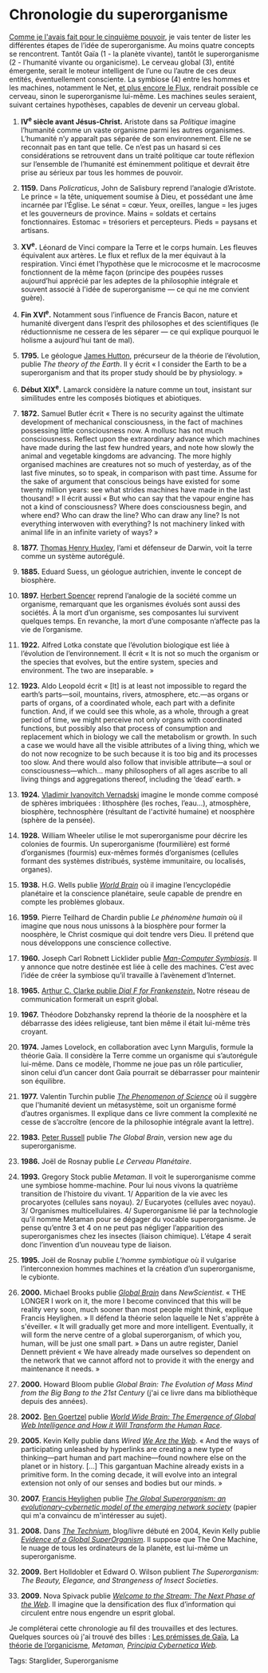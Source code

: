 # Chronologie du superorganisme

[Comme je l'avais fait pour le cinquième pouvoir](/2006/12/24/chronologie-du-cinquieme-pouvoir/), je vais tenter de lister les différentes étapes de l’idée de superorganisme. Au moins quatre concepts se rencontrent. Tantôt Gaïa (1 - la planète vivante), tantôt le superorganisme (2 - l’humanité vivante ou organicisme). Le cerveau global (3), entité émergente, serait le moteur intelligent de l’une ou l’autre de ces deux entités, éventuellement consciente. La symbiose (4) entre les hommes et les machines, notamment le Net, [et plus encore le Flux](/2009/08/17/vers-un-web-sans-site-web/), rendrait possible ce cerveau, sinon le superorganisme lui-même. Les machines seules seraient, suivant certaines hypothèses, capables de devenir un cerveau global.

1. **IV<sup>e</sup> siècle avant Jésus-Christ.** Aristote dans sa *Politique* imagine l’humanité comme un vaste organisme parmi les autres organismes. L’humanité n’y apparaît pas séparée de son environnement. Elle ne se reconnait pas en tant que telle. Ce n’est pas un hasard si ces considérations se retrouvent dans un traité politique car toute réflexion sur l’ensemble de l’humanité est éminemment politique et devrait être prise au sérieux par tous les hommes de pouvoir.

2. **1159.** Dans *Policraticus*, John de Salisbury reprend l’analogie d’Aristote. Le prince = la tête, uniquement soumise à Dieu, et possédant une âme incarnée par l’Église. Le sénat = cœur. Yeux, oreilles, langue = les juges et les gouverneurs de province. Mains = soldats et certains fonctionnaires. Estomac = trésoriers et percepteurs. Pieds = paysans et artisans.

3. **XV<sup>e</sup>.** Léonard de Vinci compare la Terre et le corps humain. Les fleuves équivalent aux artères. Le flux et reflux de la mer équivaut à la respiration. Vinci émet l’hypothèse que le microcosme et le macrocosme fonctionnent de la même façon (principe des poupées russes aujourd’hui apprécié par les adeptes de la philosophie intégrale et souvent associé à l'idée de superorganisme — ce qui ne me convient guère).

4. **Fin XVI<sup>e</sup>.** Notamment sous l’influence de Francis Bacon, nature et humanité divergent dans l’esprit des philosophes et des scientifiques (le réductionnisme ne cessera de les séparer — ce qui explique pourquoi le holisme a aujourd'hui tant de mal).

5. **1795.** Le géologue [James Hutton](http://fr.wikipedia.org/wiki/James_Hutton), précurseur de la théorie de l’évolution, publie *The theory of the Earth*. Il y écrit « I consider the Earth to be a superorganism and that its proper study should be by physiology. »

6. **Début XIX<sup>e</sup>.** Lamarck considère la nature comme un tout, insistant sur similitudes entre les composés biotiques et abiotiques.

7. **1872.** Samuel Butler écrit « There is no security against the ultimate development of mechanical consciousness, in the fact of machines possessing little consciousness now. A mollusc has not much consciousness. Reflect upon the extraordinary advance which machines have made during the last few hundred years, and note how slowly the animal and vegetable kingdoms are advancing. The more highly organised machines are creatures not so much of yesterday, as of the last five minutes, so to speak, in comparison with past time. Assume for the sake of argument that conscious beings have existed for some twenty million years: see what strides machines have made in the last thousand! » Il écrit aussi « But who can say that the vapour engine has not a kind of consciousness? Where does consciousness begin, and where end? Who can draw the line? Who can draw any line? Is not everything interwoven with everything? Is not machinery linked with animal life in an infinite variety of ways? »

8. **1877.** [Thomas Henry Huxley](http://fr.wikipedia.org/wiki/Thomas_Henry_Huxley), l’ami et défenseur de Darwin, voit la terre comme un système autorégulé.

9. **1885.** Eduard Suess, un géologue autrichien, invente le concept de biosphère.

10. **1897.** [Herbert Spencer](http://en.wikipedia.org/wiki/Herbert_Spencer) reprend l’analogie de la société comme un organisme, remarquant que les organismes évolués sont aussi des sociétés. À la mort d’un organisme, ses composantes lui survivent quelques temps. En revanche, la mort d’une composante n’affecte pas la vie de l’organisme.

11. **1922.** Alfred Lotka constate que l’évolution biologique est liée à l’évolution de l’environnement. Il écrit « It is not so much the organism or the species that evolves, but the entire system, species and environment. The two are inseparable. »

12. **1923.** Aldo Leopold écrit « \[It\] is at least not impossible to regard the earth’s parts—soil, mountains, rivers, atmosphere, etc.—as organs or parts of organs, of a coordinated whole, each part with a definite function. And, if we could see this whole, as a whole, through a great period of time, we might perceive not only organs with coordinated functions, but possibly also that process of consumption and replacement which in biology we call the metabolism or growth. In such a case we would have all the visible attributes of a living thing, which we do not now recognize to be such because it is too big and its processes too slow. And there would also follow that invisible attribute—a soul or consciousness—which… many philosophers of all ages ascribe to all living things and aggregations thereof, including the ‘dead’ earth. »

13. **1924.** [Vladimir Ivanovitch Vernadski](http://fr.wikipedia.org/wiki/Vernadsky) imagine le monde comme composé de sphères imbriquées : lithosphère (les roches, l’eau…), atmosphère, biosphère, technosphère (résultant de l'activité humaine) et noosphère (sphère de la pensée).

14. **1928.** William Wheeler utilise le mot superorganisme pour décrire les colonies de fourmis. Un superorganisme (fourmilière) est formé d’organismes (fourmis) eux-mêmes formés d’organismes (cellules formant des systèmes distribués, système immunitaire, ou localisés, organes).

15. **1938.** H.G. Wells publie *[World Brain](http://people.lis.illinois.edu/~wrayward/Wellss_Idea_of_World_Brain.htm)* où il imagine l’encyclopédie planétaire et la conscience planétaire, seule capable de prendre en compte les problèmes globaux.

16. **1959.** Pierre Teilhard de Chardin publie *Le phénomène humain* où il imagine que nous nous unissons à la biosphère pour former la noosphère, le Christ cosmique qui doit tendre vers Dieu. Il prétend que nous développons une conscience collective.

17. **1960.** Joseph Carl Robnett Licklider publie [*Man-Computer Symbiosis*](http://memex.org/licklider.pdf). Il y annonce que notre destinée est liée à celle des machines. C’est avec l’idée de créer la symbiose qu’il travaille à l’avènement d’Internet.

18. **1965.** [Arthur C. Clarke publie *Dial F for Frankenstein*.](/2009/08/03/suis-je-libre-ou-esclave/) Notre réseau de communication formerait un esprit global.

19. **1967.** Théodore Dobzhansky reprend la théorie de la noosphère et la débarrasse des idées religieuse, tant bien même il était lui-même très croyant.

20. **1974.** James Lovelock, en collaboration avec Lynn Margulis, formule la théorie Gaïa. Il considère la Terre comme un organisme qui s’autorégule lui-même. Dans ce modèle, l’homme ne joue pas un rôle particulier, sinon celui d’un cancer dont Gaïa pourrait se débarrasser pour maintenir son équilibre.

21. **1977.** Valentin Turchin publie [*The Phenomenon of Science*](http://pespmc1.vub.ac.be/POS/TurPOS.pdf) où il suggère que l'humanité devient un métasystème, soit un organisme formé d’autres organismes. Il explique dans ce livre comment la complexité ne cesse de s’accroître (encore de la philosophie intégrale avant la lettre).

22. **1983.** [Peter Russell](http://www.peterrussell.com) publie *The Global Brain*, version new age du superorganisme.

23. **1986.** Joël de Rosnay publie *Le Cerveau Planétaire*.

24. **1993.** Gregory Stock publie *Metaman*. Il voit le superorganisme comme une symbiose homme-machine. Pour lui nous vivons la quatrième transition de l’histoire du vivant. 1/ Apparition de la vie avec les procaryotes (cellules sans noyau). 2/ Eucaryotes (cellules avec noyau). 3/ Organismes multicellulaires. 4/ Superorganisme lié par la technologie qu’il nomme Metaman pour se dégager du vocable superorganisme. Je pense qu’entre 3 et 4 on ne peut pas négliger l’apparition des superorganismes chez les insectes (liaison chimique). L’étape 4 serait donc l’invention d’un nouveau type de liaison.

25. **1995.** Joël de Rosnay publie *L’homme symbiotique* où il vulgarise l’interconnexion hommes machines et la création d’un superorganisme, le cybionte.

26. **2000.** Michael Brooks publie *[Global Brain](http://www.newscientist.com/article/mg16622444.400-global-brain.html?full=true)* dans *NewScientist*. « THE LONGER I work on it, the more I become convinced that this will be reality very soon, much sooner than most people might think, explique Francis Heylighen. » Il défend la théorie selon laquelle le Net s'apprête à s'éveiller. « It will gradually get more and more intelligent. Eventually, it will form the nerve centre of a global superorganism, of which you, human, will be just one small part. » Dans un autre register, Daniel Dennett prévient « We have already made ourselves so dependent on the network that we cannot afford not to provide it with the energy and maintenance it needs. »

27. **2000.** Howard Bloom publie *Global Brain: The Evolution of Mass Mind from the Big Bang to the 21st Century* (j'ai ce livre dans ma bibliothèque depuis des années).

28. **2002.** [Ben Goertzel](http://www.goertzel.org) publie [*World Wide Brain: The Emergence of Global Web Intelligence and How it Will Transform the Human Race*](http://www.goertzel.org/papers/webart.html).

29. **2005.** Kevin Kelly publie dans *Wired* *[We Are the Web](http://www.wired.com/wired/archive/13.08/tech.html)*. « And the ways of participating unleashed by hyperlinks are creating a new type of thinking—part human and part machine—found nowhere else on the planet or in history. \[…\] This gargantuan Machine already exists in a primitive form. In the coming decade, it will evolve into an integral extension not only of our senses and bodies but our minds. »

30. **2007.** [Francis Heylighen](http://en.wikipedia.org/wiki/Francis_Heylighen) publie *[The Global Superorganism: an evolutionary-cybernetic model of the emerging network society](http://pespmc1.vub.ac.be/Papers/AcceleratingEvolution.pdf)* (papier qui m'a convaincu de m'intéresser au sujet).

31. **2008.** Dans *[The Technium]()*, blog/livre débuté en 2004, Kevin Kelly publie *[Evidence of a Global SuperOrganism](http://www.kk.org/thetechnium/archives/2008/10/evidence_of_a_g.php)*. Il suppose que The One Machine, le nuage de tous les ordinateurs de la planète, est lui-même un superorganisme.

32. **2009.** Bert Holldobler et Edward O. Wilson publient *The Superorganism: The Beauty, Elegance, and Strangeness of Insect Societies*.

33. **2009.** Nova Spivack publie *[Welcome to the Stream: The Next Phase of the Web](http://www.twine.com/item/128lryv9z-46/is-the-stream-is-the-next-new-metaphor)*. Il imagine que la densification des flux d’information qui circulent entre nous engendre un esprit global.

Je compléterai cette chronologie au fil des trouvailles et des lectures. Quelques sources où j'ai trouvé des billes : [Les prémisses de Gaïa](http://ionesco.sciences-po.fr/scube/gaia/wordpress/?page_id=15), [La théorie de l’organicisme](http://ionesco.sciences-po.fr/scube/gaia/wordpress/?page_id=73), *Metaman, [Principia Cybernetica Web](http://pespmc1.vub.ac.be/GBRAINREF.html).*

Tags: Starglider, Superorganisme